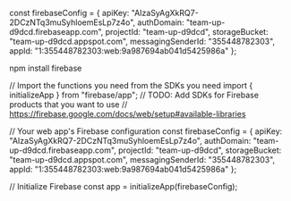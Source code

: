 const firebaseConfig = {
apiKey: "AIzaSyAgXkRQ7-2DCzNTq3muSyhloemEsLp7z4o",
authDomain: "team-up-d9dcd.firebaseapp.com",
projectId: "team-up-d9dcd",
storageBucket: "team-up-d9dcd.appspot.com",
messagingSenderId: "355448782303",
appId: "1:355448782303:web:9a987694ab041d5425986a"
};

npm install firebase

// Import the functions you need from the SDKs you need
import { initializeApp } from "firebase/app";
// TODO: Add SDKs for Firebase products that you want to use
// https://firebase.google.com/docs/web/setup#available-libraries

// Your web app's Firebase configuration
const firebaseConfig = {
apiKey: "AIzaSyAgXkRQ7-2DCzNTq3muSyhloemEsLp7z4o",
authDomain: "team-up-d9dcd.firebaseapp.com",
projectId: "team-up-d9dcd",
storageBucket: "team-up-d9dcd.appspot.com",
messagingSenderId: "355448782303",
appId: "1:355448782303:web:9a987694ab041d5425986a"
};

// Initialize Firebase
const app = initializeApp(firebaseConfig);
